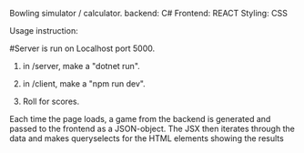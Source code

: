 Bowling simulator / calculator.
backend: C# 
Frontend: REACT
Styling: CSS

Usage instruction:

#Server is run on Localhost port 5000.

1. in /server, make a "dotnet run".
2. in /client, make a "npm run dev".

3. Roll for scores.

Each time the page loads, a game from the backend is generated and passed to the frontend as a JSON-object.
The JSX then iterates through the data and makes queryselects for the HTML elements showing the results


